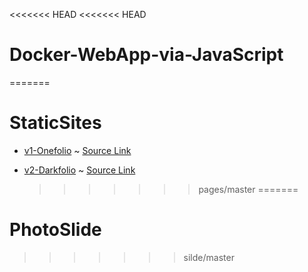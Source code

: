 <<<<<<< HEAD
<<<<<<< HEAD

# Docker-WebApp-via-JavaScript

=======

# StaticSites

- [v1-Onefolio](/v1-Onefolio) ~ [Source Link](https://www.arsh.dev/link/onefolio/)

- [v2-Darkfolio](/v2-Darkfolio) ~ [Source Link](https://www.arsh.dev/link/darkfolio/)
  > > > > > > > pages/master
=======
# PhotoSlide
>>>>>>> silde/master
